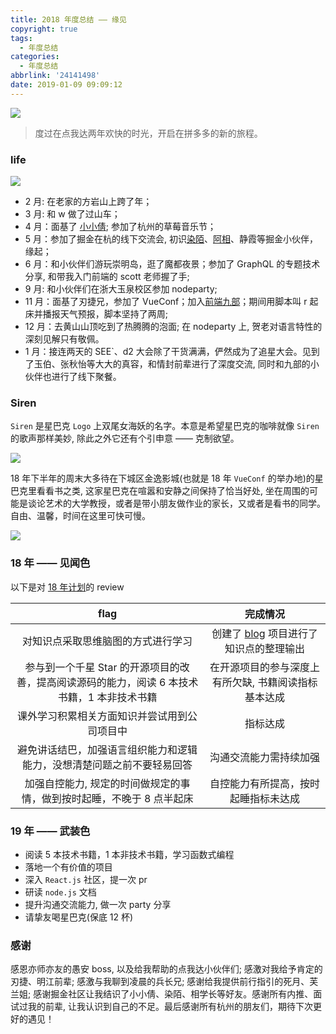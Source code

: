 ```yaml
---
title: 2018 年度总结 —— 缘见
copyright: true
tags:
  - 年度总结
categories:
  - 年度总结
abbrlink: '24141498'
date: 2019-01-09 09:09:12
---
```


![](http://with.muyunyun.cn/19d9a998a632b464fed6d929326b0271.jpg-muyy)

> 度过在点我达两年欢快的时光，开启在拼多多的新的旅程。

<!--more-->

### life

![](http://with.muyunyun.cn/cbc85e6d794d9e52b0f60aa6fa18950b.jpg-400)

* 2 月: 在老家的方岩山上跨了年；
* 3 月: 和 w 做了过山车；
* 4 月：面基了 [小小倩](https://juejin.im/user/584d7a3e2f301e00572fb7fc); 参加了杭州的草莓音乐节；
* 5 月：参加了掘金在杭的线下交流会, 初识[染陌](https://juejin.im/user/58f87ae844d9040069ca7507)、[阿相](https://juejin.im/user/58f876dc5c497d0058e38ae1)、静霞等掘金小伙伴，缘起；
* 6 月：和小伙伴们游玩崇明岛，逛了魔都夜景；参加了 GraphQL 的专题技术分享, 和带我入门前端的 scott 老师握了手;
* 9 月: 和小伙伴们在浙大玉泉校区参加 nodeparty;
* 11 月：面基了刃捷兄，参加了 VueConf；加入[前端九部](https://github.com/frontend9)；期间用脚本叫 r 起床并播报天气预报，脚本坚持了两周;
* 12 月：去黄山山顶吃到了热腾腾的泡面; 在 nodeparty 上, 贺老对语言特性的深刻见解只有敬佩。
* 1 月：接连两天的 SEE`、d2 大会除了干货满满，俨然成为了追星大会。见到了玉伯、张秋怡等大大的真容，和情封前辈进行了深度交流, 同时和九部的小伙伴也进行了线下聚餐。

### Siren

`Siren` 是星巴克 `Logo` 上双尾女海妖的名字。本意是希望星巴克的咖啡就像 `Siren` 的歌声那样美妙, 除此之外它还有个引申意 —— 克制欲望。

![](http://with.muyunyun.cn/aafa6d3e872bb6f9bef26b5ef6d228e5.jpg-400)

18 年下半年的周末大多待在下城区金逸影城(也就是 18 年 `VueConf` 的举办地)的星巴克里看看书之类, 这家星巴克在喧嚣和安静之间保持了恰当好处, 坐在周围的可能是谈论艺术的大学教授，或者是带小朋友做作业的家长，又或者是看书的同学。自由、温馨，时间在这里可快可慢。

![](http://with.muyunyun.cn/f9b9be1e727cb817fc78668cc31b3191.jpg-400)

### 18 年 —— 见闻色

以下是对 [18 年计划](http://muyunyun.cn/posts/b9cd3f63/)的 review

| flag | 完成情况 |
| :-: | :-: |
| 对知识点采取思维脑图的方式进行学习 | 创建了 [blog](https://github.com/MuYunyun/blog) 项目进行了知识点的整理输出 |
| 参与到一个千星 Star 的开源项目的改善，提高阅读源码的能力，阅读 6 本技术书籍，1 本非技术书籍 | 在开源项目的参与深度上有所欠缺, 书籍阅读指标基本达成 |
| 课外学习积累相关方面知识并尝试用到公司项目中 | 指标达成 |
| 避免讲话结巴，加强语言组织能力和逻辑能力，没想清楚问题之前不要轻易回答 | 沟通交流能力需持续加强 |
| 加强自控能力, 规定的时间做规定的事情，做到按时起睡，不晚于 8 点半起床 | 自控能力有所提高，按时起睡指标未达成 |

### 19 年 —— 武装色

* 阅读 5 本技术书籍，1 本非技术书籍，学习函数式编程
* 落地一个有价值的项目
* 深入 `React.js` 社区，提一次 pr
* 研读 `node.js` 文档
* 提升沟通交流能力, 做一次 party 分享
* 请挚友喝星巴克(保底 12 杯)

### 感谢

感恩亦师亦友的愚安 boss, 以及给我帮助的点我达小伙伴们; 感激对我给予肯定的刃捷、明江前辈; 感激与我聊到凌晨的兵长兄; 感谢给我提供前行指引的死月、芙兰姐; 感谢掘金社区让我结识了小小倩、染陌、相学长等好友。感谢所有内推、面试过我的前辈, 让我认识到自己的不足。最后感谢所有杭州的朋友们，期待下次更好的遇见！
